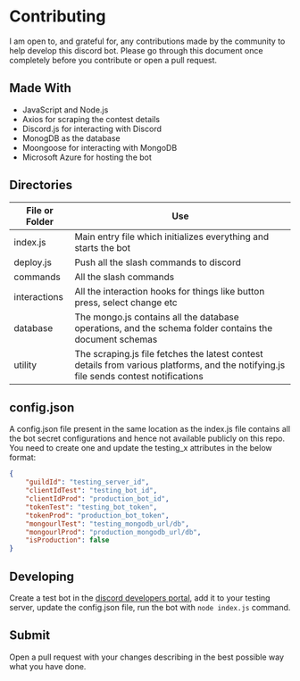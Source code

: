 # Contributing

I am open to, and grateful for, any contributions made by the community to help develop this discord bot. Please go through this document once completely before you contribute or open a pull request.

## Made With

- JavaScript and Node.js
- Axios for scraping the contest details
- Discord.js for interacting with Discord
- MonogDB as the database
- Moongoose for interacting with MongoDB
- Microsoft Azure for hosting the bot

## Directories

| File or Folder | Use|
| --- | --- |
| index.js | Main entry file which initializes everything and starts the bot|
| deploy.js | Push all the slash commands to discord |
| commands | All the slash commands |
| interactions | All the interaction hooks for things like button press, select change etc |
| database | The mongo.js contains all the database operations, and the schema folder contains the document schemas |
| utility | The scraping.js file fetches the latest contest details from various platforms, and the notifying.js file sends contest notifications |

## config.json

A config.json file present in the same location as the index.js file contains all the bot secret configurations and hence not available publicly on this repo. You need to create one and update the testing_x attributes in the below format:

```json
{
    "guildId": "testing_server_id",
    "clientIdTest": "testing_bot_id",
    "clientIdProd": "production_bot_id",
    "tokenTest": "testing_bot_token",
    "tokenProd": "production_bot_token",
    "mongourlTest": "testing_mongodb_url/db",
    "mongourlProd": "production_mongodb_url/db",
    "isProduction": false
}
```

## Developing

Create a test bot in the [discord developers portal](https://discord.com/developers), add it to your testing server, update the config.json file, run the bot with `node index.js` command.

## Submit

Open a pull request with your changes describing in the best possible way what you have done.